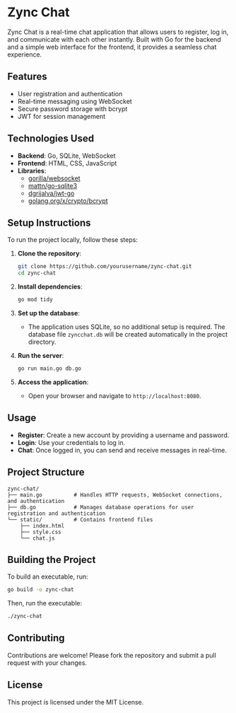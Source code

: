 # Zync Chat

Zync Chat is a real-time chat application that allows users to register, log in, and communicate with each other instantly. Built with Go for the backend and a simple web interface for the frontend, it provides a seamless chat experience.

## Features

- User registration and authentication
- Real-time messaging using WebSocket
- Secure password storage with bcrypt
- JWT for session management

## Technologies Used

- **Backend**: Go, SQLite, WebSocket
- **Frontend**: HTML, CSS, JavaScript
- **Libraries**:
  - [gorilla/websocket](https://github.com/gorilla/websocket)
  - [mattn/go-sqlite3](https://github.com/mattn/go-sqlite3)
  - [dgrijalva/jwt-go](https://github.com/dgrijalva/jwt-go)
  - [golang.org/x/crypto/bcrypt](https://pkg.go.dev/golang.org/x/crypto/bcrypt)

## Setup Instructions

To run the project locally, follow these steps:

1. **Clone the repository**:

   ```bash
   git clone https://github.com/yourusername/zync-chat.git
   cd zync-chat
   ```

2. **Install dependencies**:

   ```bash
   go mod tidy
   ```

3. **Set up the database**:

   - The application uses SQLite, so no additional setup is required. The database file `zyncchat.db` will be created automatically in the project directory.

4. **Run the server**:

   ```bash
   go run main.go db.go
   ```

5. **Access the application**:

   - Open your browser and navigate to `http://localhost:8080`.

## Usage

- **Register**: Create a new account by providing a username and password.
- **Login**: Use your credentials to log in.
- **Chat**: Once logged in, you can send and receive messages in real-time.

## Project Structure

```
zync-chat/
├── main.go          # Handles HTTP requests, WebSocket connections, and authentication
├── db.go            # Manages database operations for user registration and authentication
└── static/          # Contains frontend files
    ├── index.html
    ├── style.css
    └── chat.js
```

## Building the Project

To build an executable, run:

```bash
go build -o zync-chat
```

Then, run the executable:

```bash
./zync-chat
```

## Contributing

Contributions are welcome! Please fork the repository and submit a pull request with your changes.

## License

This project is licensed under the MIT License.